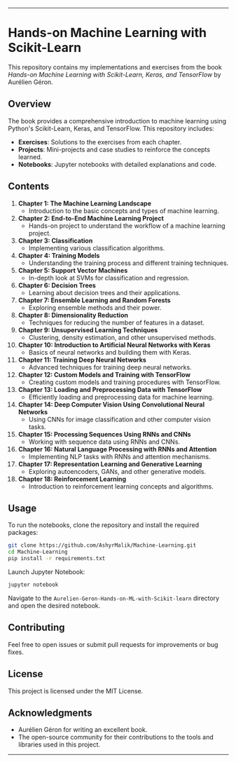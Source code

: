 
---

# Hands-on Machine Learning with Scikit-Learn

This repository contains my implementations and exercises from the book *Hands-on Machine Learning with Scikit-Learn, Keras, and TensorFlow* by Aurélien Géron.

## Overview

The book provides a comprehensive introduction to machine learning using Python's Scikit-Learn, Keras, and TensorFlow. This repository includes:

- **Exercises**: Solutions to the exercises from each chapter.
- **Projects**: Mini-projects and case studies to reinforce the concepts learned.
- **Notebooks**: Jupyter notebooks with detailed explanations and code.

## Contents

1. **Chapter 1: The Machine Learning Landscape**
   - Introduction to the basic concepts and types of machine learning.
2. **Chapter 2: End-to-End Machine Learning Project**
   - Hands-on project to understand the workflow of a machine learning project.
3. **Chapter 3: Classification**
   - Implementing various classification algorithms.
4. **Chapter 4: Training Models**
   - Understanding the training process and different training techniques.
5. **Chapter 5: Support Vector Machines**
   - In-depth look at SVMs for classification and regression.
6. **Chapter 6: Decision Trees**
   - Learning about decision trees and their applications.
7. **Chapter 7: Ensemble Learning and Random Forests**
   - Exploring ensemble methods and their power.
8. **Chapter 8: Dimensionality Reduction**
   - Techniques for reducing the number of features in a dataset.
9. **Chapter 9: Unsupervised Learning Techniques**
   - Clustering, density estimation, and other unsupervised methods.
10. **Chapter 10: Introduction to Artificial Neural Networks with Keras**
    - Basics of neural networks and building them with Keras.
11. **Chapter 11: Training Deep Neural Networks**
    - Advanced techniques for training deep neural networks.
12. **Chapter 12: Custom Models and Training with TensorFlow**
    - Creating custom models and training procedures with TensorFlow.
13. **Chapter 13: Loading and Preprocessing Data with TensorFlow**
    - Efficiently loading and preprocessing data for machine learning.
14. **Chapter 14: Deep Computer Vision Using Convolutional Neural Networks**
    - Using CNNs for image classification and other computer vision tasks.
15. **Chapter 15: Processing Sequences Using RNNs and CNNs**
    - Working with sequence data using RNNs and CNNs.
16. **Chapter 16: Natural Language Processing with RNNs and Attention**
    - Implementing NLP tasks with RNNs and attention mechanisms.
17. **Chapter 17: Representation Learning and Generative Learning**
    - Exploring autoencoders, GANs, and other generative models.
18. **Chapter 18: Reinforcement Learning**
    - Introduction to reinforcement learning concepts and algorithms.

## Usage

To run the notebooks, clone the repository and install the required packages:

```bash
git clone https://github.com/AshyrMalik/Machine-Learning.git
cd Machine-Learning
pip install -r requirements.txt
```

Launch Jupyter Notebook:

```bash
jupyter notebook
```

Navigate to the `Aurelien-Geron-Hands-on-ML-with-Scikit-learn` directory and open the desired notebook.

## Contributing

Feel free to open issues or submit pull requests for improvements or bug fixes.

## License

This project is licensed under the MIT License.

## Acknowledgments

- Aurélien Géron for writing an excellent book.
- The open-source community for their contributions to the tools and libraries used in this project.

---
